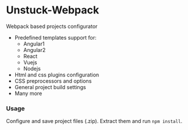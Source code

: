 # Unstuck-Webpack

 Webpack based projects configurator

  * Predefined templates support for:
    * Angular1
    * Angular2
    * React
    * Vuejs
    * Nodejs
  * Html and css plugins configuration
  * CSS preprocessors and options
  * General project build settings
  * Many more


### Usage

Configure and save project files (.zip).
Extract them and run `npm install`.
